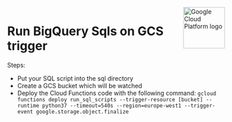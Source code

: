 <img src="https://avatars2.githubusercontent.com/u/2810941?v=3&s=96" alt="Google Cloud Platform logo" title="Google Cloud Platform" align="right" height="96" width="96"/>

# Run BigQuery Sqls on GCS trigger

Steps:

* Put your SQL script into the sql directory
* Create a GCS bucket which will be watched
* Deploy the Cloud Functions code with the following command:
`gcloud functions deploy run_sql_scripts --trigger-resource [bucket] --runtime python37 --timeout=540s --region=europe-west1 --trigger-event google.storage.object.finalize`

